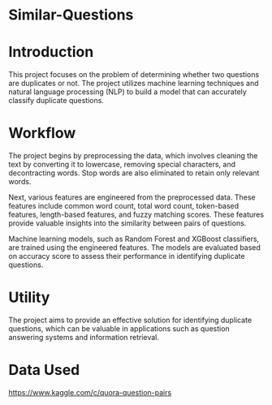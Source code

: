 # Similar-Questions

# Introduction
This project focuses on the problem of determining whether two questions are duplicates or not. The project utilizes machine learning techniques and natural language processing (NLP) to build a model that can accurately classify duplicate questions.

# Workflow
The project begins by preprocessing the data, which involves cleaning the text by converting it to lowercase, removing special characters, and decontracting words. Stop words are also eliminated to retain only relevant words.

Next, various features are engineered from the preprocessed data. These features include common word count, total word count, token-based features, length-based features, and fuzzy matching scores. These features provide valuable insights into the similarity between pairs of questions.

Machine learning models, such as Random Forest and XGBoost classifiers, are trained using the engineered features. The models are evaluated based on accuracy score to assess their performance in identifying duplicate questions.

# Utility
The project aims to provide an effective solution for identifying duplicate questions, which can be valuable in applications such as question answering systems and information retrieval.

# Data Used
https://www.kaggle.com/c/quora-question-pairs
